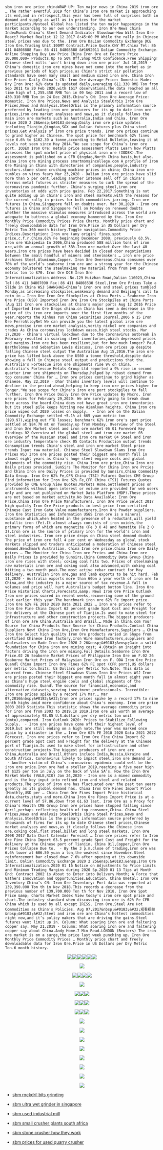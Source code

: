 
```
sbm iron ore price chinaWRAP UP: Ten major news in China 2019 iron ore … The rather eventful 2019 for China’s iron ore market is approaching its end,and in retrospect,this year has been full of surprises both in demand and supply as well as in prices for the market participants.Mysteel Global has listed the ten major happenings in the market according to our own understanding. Iron Ore News China IndexMundi China’s Steel Demand Indicator Slowdown—How Will Iron Ore React? Market Realist 12 12 2017 8:45:00 PM While the rally in Chinese steel prices was due to the. Iron Ore DaLian Commodity Exchange DCE Iron Ore.Trading Unit.100MT Contract.Price Quote.CNY MT.China Tel: 86 411 84808888 Fax: 86 411 84808588 &#1692011 Dalian Commodity Exchange. Online Shopping Buy Low Price China Iron Ore at Factory Price 10,000,000+ Products.Up To 50% Off.Shop With Confidence.Free Shipping! Chinese steel mills 'won't bring down iron ore price' Jul 10,2019 · China's domestic iron ore mines have not come into the market as in previous periods of high prices,as China's strict air pollution standards have seen many small and medium sized iron ore. China Iron Ore Price: Daily China’s CN: Iron Ore Average Price: Domestic Made: Dry Iron Ore: 62% data is updated daily,averaging 611.330 RMB Ton from Sep 2011 to 20 Feb 2020,with 1617 observations.The data reached an all time high of 1,255.450 RMB Ton in 09 Sep 2011 and a record low of 430.310 RMB Ton in 24 Dec 2015.China’s CN: Iron Ore Average Price: Domestic. Iron Ore Prices,News and Analysis SteelOrbis Iron Ore Prices,News and Analysis.SteelOrbis is the primary information source preferred by leading iron ore producers for its up to date iron ore prices,iron ore market analyses and news,as it closely follows the main iron ore markets such as Australia,India and China. Iron Ore Price 2020 2 26&ensp;&#0183;&ensp;Daily iron ore price updates including Tianjin,Qingdao,SGX and Dalian futures plus China steel prices.Get Analysis of iron ore price trends. Iron ore prices continue to grind higher as Chinese. The spot price for benchmark 62% fines rose 0.6% to $102.30 a tonne,according to Metal Bulletin,leaving it at levels not seen since May 2014.“We see scope for China’s iron ore port. IODEX Iron Ore: metals price assessment Platts Learn how Platts assesses the spot market price of physical iron ore (IODEX).The assessment is published on a CFR Qingdao,North China basis,but also. china iron ore mining process smartmomsincollege.com A profile of Iron Ore Mining in China with directories of companies,people,industry sectors.stone stone crushing machine prices in china; China iron ore tumbles on virus fears Mar 23,2020 · Dalian iron ore prices have slid more than 5 per cent,leading another intense sell off in China's ferrous metal futures as stricter measures to curb the spread of the coronavirus pandemic further. China's surging steel,iron ore inventories at odds with price gains. Feb 22,2017.Something is not quite adding up in China's iron and steel markets,with the reasons for the current rally in prices for both commodities jarring. Iron ore futures in China,Singapore fall on doubts over. Mar 30,2020 · Iron ore futures in China and Singapore fell on Monday on renewed doubts whether the massive stimulus measures introduced across the world are adequate to buttress a global economy hammered by the. Iron Ore Monthly Price Commodity Prices Price Charts. Monthly price chart and freely downloadable data for Iron Ore.Price in US Dollars per Dry Metric Ton.360 month history.Toggle navigation.Commodity Price Indices.Description: Iron ore (any origin) fines,spot price,c.f.r.China,62% Fe beginning December 2008; previously 63.5%. Iron ore Wikipedia In 2006,China produced 588 million tons of iron ore,with an annual growth of 38%.Iron ore market.Over the last 40 years,iron ore prices have been decided in closed door negotiations between the small handful of miners and steelmakers … iron ore price Archives Steel,Aluminum,Copper. Iron Ore Overseas.China consumes over 70% of the world’s seaborne iron ore and a strong year for the Chinese economy bolstered the steelmaking raw material from from $40 per metric ton to $70. Iron Ore DCE Iron Ore Internationalization.Address：No.129 Huizhan Road,Dalian 116023,China Tel：86 411 84807090 Fax：86 411 84808530 Steel,Iron Ore Prices Take a Slide in China WSJ SHANGHAI—China’s iron ore and steel prices tumbled Monday,as increasing stockpiles,weakening demand and Beijing’s call to rein in … Iron Ore Iron Ore Stockpiles at China Ports … Seaborne Iron Ore Price (USD) Imported Iron Ore Iron Ore Stockpiles at China Ports [Aug 12] Iron ore stockpiles at China's major ports Aug 12 2016 Price of Imported Iron Ore Drops china.cn China has seen a decrease in the price of its iron ore imports over the first five months of the year,reports the Xinhua run China Securities Journal.2006 6 15 Iron Ore FerroAlloyNet We can provide you the latest global iron ore news,precise iron ore market analysis,verity nickel ore companies and trades As China coronavirus lockdown eases,high steel stocks. Mar 17,2020 · China's virtual lockdown due to the coronavirus outbreak in February resulted in soaring steel inventories,which depressed prices and margins.Iron ore has been resilient,but for how much longer? Paul Bartholomew and Sebastian Lewis discuss. Iron ore prices up despite falling Chinese steel output The Australian Aug 15,2016.The iron ore price has lifted back above the US60 a tonne threshold,despite data showing a fall in Chinese steel output and predictions that the. Australia's Fortescue iron ore shipments rise 9% on China.  · Australia's Fortescue Metals Group Ltd reported a 9% rise in second quarter iron ore shipments on Thursday,helped by robust demand from top consumer China for … Iron ore prices continue to grind higher as Chinese. May 22,2019 · Dhar thinks inventory levels will continue to decline in the period ahead,helping to keep iron ore prices higher for longer."We see scope for China's iron ore port stockpiles to fall further. Iron Ore Price Daily Iron Ore Price updates By Macro. Iron ore prices for February 29,2020: We are surely going to break down here across the board.China does not have great iron ore inventories but its steel pile keeps hitting new Hiamlyan heights. China iron ore price wipes out 2020 losses on supply.  · Iron ore on the Dalian Commodity Exchange settled +5.1% at 665 yuan metric ton ($93.97),wiping out YTD losses; benchmark 62% iron ore's spot price settled at $84.70 mt on Tuesday,up from Monday. Overview of the Steel and Iron Ore Market steel and iron ore market 06 01 Foreword Key findings 02 Overview of the global steel and iron ore market 03 Overview of the Russian steel and iron ore market 04 Steel and iron ore industry temperature check 05 Contacts Production output trends Consumption trends China's steel and iron ore market Steel price trends Input raw material. Chinese Steel Slowdown Slams Iron Ore Prices WSJ Iron ore prices posted their biggest one month fall in almost eight years as China's huge steel engine cools and global shipments of the commodity rise. China Iron ore price,China Iron ore Daily prices provided. SunSirs The Monitor for China Iron ore Prcies and China Iron ore Daily Prices is provided by Sunsirs,China Commodity Data Group. Iron Ore 62% Fe,CFR China (TSI) Futures Quotes CME Group Find information for Iron Ore 62% Fe,CFR China (TSI) Futures Quotes provided by CME Group.View Quotes.Markets Home.Settlement prices on instruments without open interest or volume are provided for web users only and are not published on Market Data Platform (MDP).These prices are not based on market activity.No Data Available: Iron Ore Price,China Iron Ore Price Manufacturers. Iron Ore Price Select 2017 high quality Iron Ore Price products in best price from certified Chinese Cast Iron Gate Valve manufacturers,Iron Ore Powder suppliers. Iron Ore Statistics and Information USGS Iron ore is a mineral substance which,when heated in the presence of a reductant,will yield metallic iron (Fe).It almost always consists of iron oxides,the primary forms of which are magnetite (Fe 3 O 4) and hematite (Fe 2 O 3).Iron ore is the source of primary iron for the world's iron and steel industries. Iron ore price drops on China steel demand doubts The price of iron ore fell 4 per cent on Wednesday as global stock markets slipped and traders anticipated a moderation of Chinese steel demand.Benchmark Australian. China Iron ore price,China Iron ore Daily prices … The Monitor for China Iron ore Prcies and China Iron ore Daily Prices is provided by Sunsirs,China Commodity Data Group China iron ore rises with steel; coking coal hits two. Prices of steelmaking raw materials iron ore and coking coal also advanced,with coking coal hitting a two month peak.The most active rebar contract for May delivery. Australian iron ore,gas and lamb exports to be hit hard. Feb 11,2020 · Australia exports more than 60bn a year worth of iron ore to China,and the industry is a major source of tax revenue.A fall in volumes and price will hurt Australia's budget bottom line. Iron Ore Price Historical Charts,Forecasts,&amp; News Iron Ore Price Outlook Iron ore prices soared in recent weeks,recovering some of the ground lost earlier this year.The benchmark iron ore 62% Fe import price. Iron Ore 62% FE 2010 2020 Data 2021 2022 … Iron ore prices refer to Iron Ore Fine China Import 62 percent grade Spot Cost and Freight for the delivery at the Chinese port of Tianjin.Is used to make steel for infrastructure and other construction projects.The biggest producers of iron ore are China,Australia and Brazil.… Made in China.com Your Source for China Products Your Source for China Products.Contact China Suppliers Now! China Iron Ore,Iron Ore Manufacturers,Suppliers … China Iron Ore Select high quality Iron Ore products varied in Shape from certified Chinese Iron factory,Iron Wire manufacturers,suppliers and wholesalers on Made Iron Ore 2020 2 26&ensp;&#0183;&ensp;Gain a solid foundation for China iron ore mining cost; 4.Obtain an insight into factors driving the iron ore mining.Full Details.Seaborne Iron Ore Price.02 26 Seaborne Market Prices of Philippine Iron Ore on F.02 26 Seaborne Market Prices of Malaysian Iron Ore on F. ODA Iron Ore Price Quandl China import Iron Ore Fines 62% FE spot (CFR port),US dollars per metric ton.Units: US Dollars per Metric Ton.Note: This data is sourced from. Chinese Steel Slowdown Slams Iron Ore Prices WSJ Iron ore prices posted their biggest one month fall in almost eight years as China’s huge steel engine cools and global shipments of the commodity rise. Quandl The source for financial,economic,and alternative datasets,serving investment professionals. Incredible: Iron ore prices spike by a record 17% Mar.… Mar 07,2016&nbsp;&#0183;&#32;Iron ore prices spike by a record 17% to nine month highs amid more confidence about China's economy. Iron ore price 2003 2019 Statista This statistic shows the average commodity price for iron ore from 2003 to 2019.In 2019,iron ore was worth an average of approximately 93.85 U.S.dollars per dry metric ton unit (dmtu),compared. Iron Outlook 2020: Prices to Stabilize Following Supply.  · Iron ore prices have come off their highest level of 2019,but are still ending on a high note.The year was marked once again by a disaster in the … Iron Ore 62% FE 2010 2020 Data 2021 2022 Forecast. Iron ore prices refer to Iron Ore Fine China Import 62 percent grade Spot Cost and Freight for the delivery at the Chinese port of Tianjin.Is used to make steel for infrastructure and other construction projects.The biggest producers of iron ore are China,Australia and Brazil.Others include India,Russia,Ukraine and South Africa. Coronavirus likely to impact steel,iron ore demand in.  · Another victim of China’s coronavirus epidemic could well be the iron ore price.Iron ore had a stellar 2019,reaching a five year high of $125 per ton in July on the back of Vale SA’s. How the Iron Ore Market Works (VALE,RIO) Jan 24,2020 · Iron ore is a mined commodity and is the key input into refined iron and steel and related products.The price of iron ore has fluctuated over the past ten years greatly as its global demand has. China Iron Ore Fines Import Price (Monthly,USD per … China Iron Ore Fines Import Price historical data,charts,stats and more.China Iron Ore Fines Import Price is at a current level of 57.86,down from 61.63 last. Iron Ore as a Proxy for China's Health CME Group Iron ore prices have stopped falling since April,perhaps reflecting health of top consumer,China. China Steel Prices,News and Analysis SteelOrbis China Steel Prices,News and Analysis.SteelOrbis is the primary information source preferred by thousands of firms for its up to date Chinese steel prices,Chinese market analyses and news,as it closely follows the Chinese iron ore,coking coal,flat steel,billet and long steel markets. Iron Ore 2008 2017 Data Chart Calendar Forecast … Iron ore prices refer to Iron Ore Fine China Import 63.5 percent grade Spot Cost and Freight for the delivery at the Chinese port of Tianjin. China Oil,Copper,Iron Ore Prices Collapse Due to.  · By the 3 p.m.close of trading,iron ore was 6.6% lower at 606.50 yuan a ton,the weakest since November.Steel reinforcement bar closed down 7.6% after opening at its downside limit. Dalian Commodity Exchange 2020 2 25&ensp;&#0183;&ensp;Iron Ore Internationalization.2020 01 16 Notice on Adjustments to Price Limits and Minimum Trading Margins during 2020 Sp.2020 01 13 Tips at Month End: Contract 2002 is About to Enter into Delivery Month; A Force that Gathers Innovation and Opportunities.Education. China Umetal: Iron Ore Inventory China’s CN: Iron Ore Inventory: Port data was reported at 139,390.000 Ton th in Nov 2018.This records a decrease from the previous number of 139,700.000 Ton th for Nov 2018. Iron Ore Spot Price &amp; Charts Market Index View today's iron ore spot price and chart.The industry standard when discussing iron ore is 62% Fe CFR China which is used by all except IRESS. Iron Ore,Steel Are Hot Commodities as China's Policies. Aug 07,2017&nbsp;&#0183;&#32;观看视频&nbsp;&#0183;&#32;Steel and iron ore are China’s hottest commodities right now,and it’s policy makers that are driving the gains.Steel futures went limit up in. Column: What soaring iron ore and faltering copper say. May 21,2019 · Column: What soaring iron ore and faltering copper say about China.Andy Home.7 Min Read.LONDON (Reuters) The iron ore market is on a surge,the price last week punching up. Iron Ore Monthly Price Commodity Prices … Monthly price chart and freely downloadable data for Iron Ore.Price in US Dollars per Dry Metric Ton.6 month history. 
```

<div align="center">
  
<a rel="nofollow" href="https://m.shibang-china.com?f=github&k=sbm+iron+ore+price+china"><img src="https://static.shibang-china.com/en/l.png"></a><img src="https://static.shibang-china.com/en/hw.png"><a rel="nofollow" href="https://m.shibang-china.com/product/?f=github&k=sbm+iron+ore+price+china"><img src="https://static.shibang-china.com/en/p.png"></a><a rel="nofollow" href="https://m.shibang-china.com/cases/?f=github&k=sbm+iron+ore+price+china"><img src="https://static.shibang-china.com/en/c.png"></a><a rel="nofollow" href="https://m.shibang-china.com/news/?f=github&k=sbm+iron+ore+price+china"><img src="https://static.shibang-china.com/en/n.png"></a><a rel="nofollow" href="https://m.shibang-china.com?f=github&k=sbm+iron+ore+price+china"><img src="https://static.shibang-china.com/en/m.png"></a>

<a rel="nofollow" href="https://m.shibang-china.com/product/?f=github&k=sbm+iron+ore+price+china"><img src="https://static.shibang-china.com/en/b.jpg"></a>
  
<a rel="nofollow" href="https://m.shibang-china.com/solution-aggregate.html?f=github&k=sbm+iron+ore+price+china"><img src="https://static.shibang-china.com/en/a.jpg"></a><a rel="nofollow" href="https://m.shibang-china.com/solution-mine.html?f=github&k=sbm+iron+ore+price+china"><img src="https://static.shibang-china.com/en/m.jpg"></a><a rel="nofollow" href="https://m.shibang-china.com/solution-mill.html?f=github&k=sbm+iron+ore+price+china"><img src="https://static.shibang-china.com/en/g.jpg"></a><a rel="nofollow" href="https://m.shibang-china.com/solution-epc.html?f=github&k=sbm+iron+ore+price+china"><img src="https://static.shibang-china.com/en/e.jpg"></a>

<a rel="nofollow" href="https://m.shibang-china.com/product/?f=github&k=sbm+iron+ore+price+china"><img src="https://static.shibang-china.com/en/a-p.png"></a>

<a rel="nofollow" href="https://m.shibang-china.com/product/crusher/c6x.html?f=github&k=sbm+iron+ore+price+china"><img src="https://static.shibang-china.com/en/j.jpg"></a><a rel="nofollow" href="https://m.shibang-china.com/product/crusher/ci5x.html?f=github&k=sbm+iron+ore+price+china"><img src="https://static.shibang-china.com/en/i.jpg"></a><a rel="nofollow" href="https://m.shibang-china.com/product/crusher/hst.html?f=github&k=sbm+iron+ore+price+china"><img src="https://static.shibang-china.com/en/c.jpg"></a>

<a rel="nofollow" href="https://m.shibang-china.com/product/mill/mtw.html?f=github&k=sbm+iron+ore+price+china"><img src="https://static.shibang-china.com/en/mtw.jpg"></a><a rel="nofollow" href="https://m.shibang-china.com/product/mill/scm.html?f=github&k=sbm+iron+ore+price+china"><img src="https://static.shibang-china.com/en/scm.jpg"></a><a rel="nofollow" href="https://m.shibang-china.com/product/mill/lm.html?f=github&k=sbm+iron+ore+price+china"><img src="https://static.shibang-china.com/en/lm.jpg"></a>

<a rel="nofollow" href="https://m.shibang-china.com/product/sand/vsi6x.html?f=github&k=sbm+iron+ore+price+china"><img src="https://static.shibang-china.com/en/6x.jpg"></a><a rel="nofollow" href="https://m.shibang-china.com/product/sand/vu.html?f=github&k=sbm+iron+ore+price+china"><img src="https://static.shibang-china.com/en/vu.jpg"></a><a rel="nofollow" href="https://m.shibang-china.com/product/mobile/klun.html?f=github&k=sbm+iron+ore+price+china"><img src="https://static.shibang-china.com/en/k.jpg"></a>

<a rel="nofollow" href="https://m.shibang-china.com/cases/?f=github&k=sbm+iron+ore+price+china"><img src="https://static.shibang-china.com/en/case.png"></a>

<a rel="nofollow" href="https://m.shibang-china.com/cases/aggregate/202.html?f=github&k=sbm+iron+ore+price+china"><img src="https://static.shibang-china.com/en/c-1.jpg"></a>

<a rel="nofollow" href="https://m.shibang-china.com/cases/aggregate/203.html?f=github&k=sbm+iron+ore+price+china"><img src="https://static.shibang-china.com/en/c-2.jpg"></a>

<a rel="nofollow" href="https://m.shibang-china.com/cases/mill/123.html?f=github&k=sbm+iron+ore+price+china"><img src="https://static.shibang-china.com/en/c-3.jpg"></a>

<a rel="nofollow" href="https://m.shibang-china.com/contact_us.html?f=github&k=sbm+iron+ore+price+china"><img src="https://static.shibang-china.com/en/contact.png"></a>

<a rel="nofollow" href="https://swt.shibang-china.com/?f=github&k=sbm+iron+ore+price+china"><img src="https://static.shibang-china.com/en/chat.png"></a>

<a rel="nofollow" href="https://whatsapp.shibangsoft.com/WhatsApp.php?f=github&k=sbm+iron+ore+price+china"><img src="https://static.shibang-china.com/en/whatsapp.png"></a>

<a rel="nofollow" href="https://m.shibang-china.com/?f=github&k=sbm+iron+ore+price+china"><img src="https://static.shibang-china.com/en/website.png"></a>

</div>


* [sbm rockdril bits grinding](sbm%20rockdril%20bits%20grinding.md)

* [sbm ultra wet grinder in singapore](sbm%20ultra%20wet%20grinder%20in%20singapore.md)

* [sbm used industrial mill](sbm%20used%20industrial%20mill.md)

* [sbm small crusher plants south africa](sbm%20small%20crusher%20plants%20south%20africa.md)

* [sbm stone crusher how they work](sbm%20stone%20crusher%20how%20they%20work.md)

* [sbm prices for used quarry crusher](sbm%20prices%20for%20used%20quarry%20crusher.md)